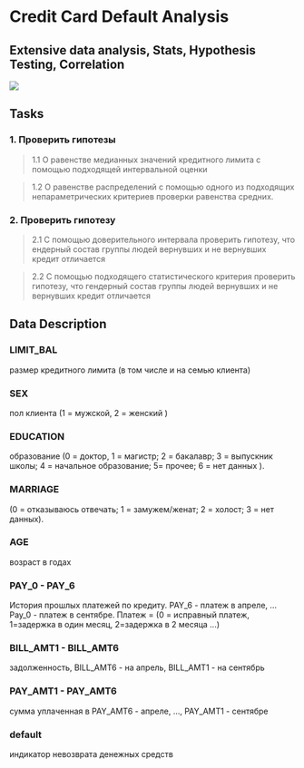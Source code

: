 # Credit Card Default Analysis

## Extensive data analysis, Stats, Hypothesis Testing, Correlation

![](https://img-a.udemycdn.com/course/480x270/260066_a43b_3.jpg)

## Tasks

### 1. Проверить гипотезы

> 1.1 О равенстве медианных значений кредитного лимита с помощью подходящей интервальной оценки 

> 1.2 О равенстве распределений с помощью одного из подходящих непараметрических критериев проверки равенства средних.

### 2. Проверить гипотезу

> 2.1 С помощью доверительного интервала проверить гипотезу, что ендерный состав группы людей вернувших и не вернувших кредит отличается

> 2.2 С помощью подходящего статистического критерия проверить гипотезу, что гендерный состав группы людей вернувших и не вернувших кредит отличается 

## Data Description

### LIMIT_BAL 
размер кредитного лимита (в том числе и на семью клиента)

### SEX 
пол клиента (1 = мужской, 2 = женский )

### EDUCATION
образование (0 = доктор, 1 = магистр; 2 = бакалавр; 3 = выпускник школы; 4 = начальное образование; 5= прочее; 6 = нет данных ).

### MARRIAGE
(0 = отказываюсь отвечать; 1 = замужем/женат; 2 = холост; 3 = нет данных).

### AGE
возраст в годах

### PAY_0 - PAY_6
История прошлых платежей по кредиту. PAY_6 - платеж в апреле, ... Pay_0 - платеж в сентябре. Платеж = (0 = исправный платеж, 1=задержка в один месяц, 2=задержка в 2 месяца ...)

### BILL_AMT1 - BILL_AMT6
задолженность, BILL_AMT6 - на апрель, BILL_AMT1 - на сентябрь

### PAY_AMT1 - PAY_AMT6
сумма уплаченная в PAY_AMT6 - апреле, ..., PAY_AMT1 - сентябре

### default
индикатор невозврата денежных средств

